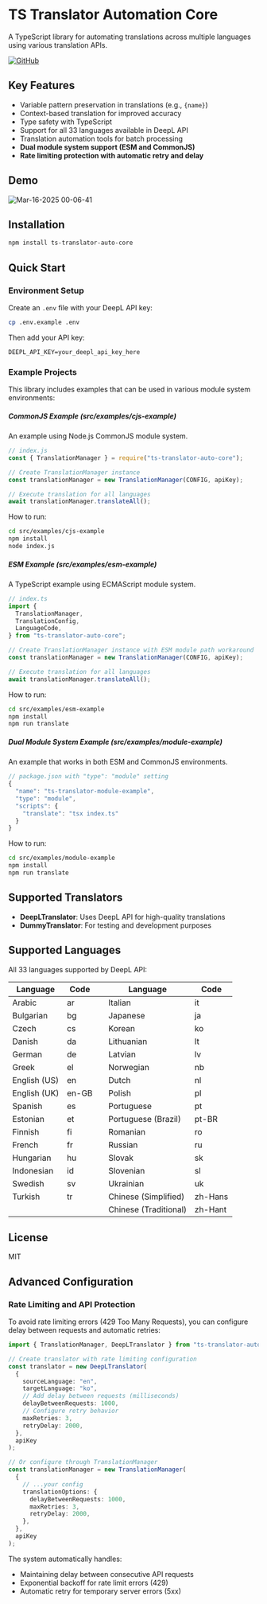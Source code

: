 # TS Translator Automation Core

A TypeScript library for automating translations across multiple languages using various translation APIs.

[![GitHub](https://img.shields.io/badge/GitHub-Repository-blue.svg)](https://github.com/SeokyoungYou/ts-translator-auto-core)

## Key Features

- Variable pattern preservation in translations (e.g., `{name}`)
- Context-based translation for improved accuracy
- Type safety with TypeScript
- Support for all 33 languages available in DeepL API
- Translation automation tools for batch processing
- **Dual module system support (ESM and CommonJS)**
- **Rate limiting protection with automatic retry and delay**

## Demo

![Mar-16-2025 00-06-41](https://github.com/user-attachments/assets/218b5853-7a11-480a-a364-15338acf3078)

## Installation

```bash
npm install ts-translator-auto-core
```

## Quick Start

### Environment Setup

Create an `.env` file with your DeepL API key:

```bash
cp .env.example .env
```

Then add your API key:

```
DEEPL_API_KEY=your_deepl_api_key_here
```

### Example Projects

This library includes examples that can be used in various module system environments:

##### CommonJS Example (src/examples/cjs-example)

An example using Node.js CommonJS module system.

```javascript
// index.js
const { TranslationManager } = require("ts-translator-auto-core");

// Create TranslationManager instance
const translationManager = new TranslationManager(CONFIG, apiKey);

// Execute translation for all languages
await translationManager.translateAll();
```

How to run:

```bash
cd src/examples/cjs-example
npm install
node index.js
```

##### ESM Example (src/examples/esm-example)

A TypeScript example using ECMAScript module system.

```typescript
// index.ts
import {
  TranslationManager,
  TranslationConfig,
  LanguageCode,
} from "ts-translator-auto-core";

// Create TranslationManager instance with ESM module path workaround
const translationManager = new TranslationManager(CONFIG, apiKey);

// Execute translation for all languages
await translationManager.translateAll();
```

How to run:

```bash
cd src/examples/esm-example
npm install
npm run translate
```

##### Dual Module System Example (src/examples/module-example)

An example that works in both ESM and CommonJS environments.

```typescript
// package.json with "type": "module" setting
{
  "name": "ts-translator-module-example",
  "type": "module",
  "scripts": {
    "translate": "tsx index.ts"
  }
}
```

How to run:

```bash
cd src/examples/module-example
npm install
npm run translate
```

## Supported Translators

- **DeepLTranslator**: Uses DeepL API for high-quality translations
- **DummyTranslator**: For testing and development purposes

## Supported Languages

All 33 languages supported by DeepL API:

| Language     | Code  |     | Language              | Code    |
| ------------ | ----- | --- | --------------------- | ------- |
| Arabic       | ar    |     | Italian               | it      |
| Bulgarian    | bg    |     | Japanese              | ja      |
| Czech        | cs    |     | Korean                | ko      |
| Danish       | da    |     | Lithuanian            | lt      |
| German       | de    |     | Latvian               | lv      |
| Greek        | el    |     | Norwegian             | nb      |
| English (US) | en    |     | Dutch                 | nl      |
| English (UK) | en-GB |     | Polish                | pl      |
| Spanish      | es    |     | Portuguese            | pt      |
| Estonian     | et    |     | Portuguese (Brazil)   | pt-BR   |
| Finnish      | fi    |     | Romanian              | ro      |
| French       | fr    |     | Russian               | ru      |
| Hungarian    | hu    |     | Slovak                | sk      |
| Indonesian   | id    |     | Slovenian             | sl      |
| Swedish      | sv    |     | Ukrainian             | uk      |
| Turkish      | tr    |     | Chinese (Simplified)  | zh-Hans |
|              |       |     | Chinese (Traditional) | zh-Hant |

## License

MIT

## Advanced Configuration

### Rate Limiting and API Protection

To avoid rate limiting errors (429 Too Many Requests), you can configure delay between requests and automatic retries:

```typescript
import { TranslationManager, DeepLTranslator } from "ts-translator-auto-core";

// Create translator with rate limiting configuration
const translator = new DeepLTranslator(
  {
    sourceLanguage: "en",
    targetLanguage: "ko",
    // Add delay between requests (milliseconds)
    delayBetweenRequests: 1000,
    // Configure retry behavior
    maxRetries: 3,
    retryDelay: 2000,
  },
  apiKey
);

// Or configure through TranslationManager
const translationManager = new TranslationManager(
  {
    // ...your config
    translationOptions: {
      delayBetweenRequests: 1000,
      maxRetries: 3,
      retryDelay: 2000,
    },
  },
  apiKey
);
```

The system automatically handles:

- Maintaining delay between consecutive API requests
- Exponential backoff for rate limit errors (429)
- Automatic retry for temporary server errors (5xx)
